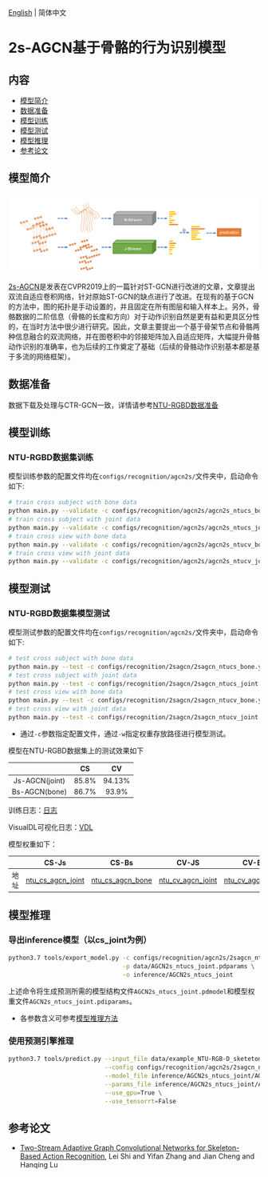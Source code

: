 [English](../../../en/model_zoo/recognition/agcn2s.md)  | 简体中文

# 2s-AGCN基于骨骼的行为识别模型

## 内容

- [模型简介](#模型简介)
- [数据准备](#数据准备)
- [模型训练](#模型训练)
- [模型测试](#模型测试)
- [模型推理](#模型推理)
- [参考论文](#参考论文)

## 模型简介

![模型结构图](../../../images/agcn2s.png)

[2s-AGCN](https://openaccess.thecvf.com/content_CVPR_2019/papers/Shi_Two-Stream_Adaptive_Graph_Convolutional_Networks_for_Skeleton-Based_Action_Recognition_CVPR_2019_paper.pdf)是发表在CVPR2019上的一篇针对ST-GCN进行改进的文章，文章提出双流自适应卷积网络，针对原始ST-GCN的缺点进行了改进。在现有的基于GCN的方法中，图的拓扑是手动设置的，并且固定在所有图层和输入样本上。另外，骨骼数据的二阶信息（骨骼的长度和方向）对于动作识别自然是更有益和更具区分性的，在当时方法中很少进行研究。因此，文章主要提出一个基于骨架节点和骨骼两种信息融合的双流网络，并在图卷积中的邻接矩阵加入自适应矩阵，大幅提升骨骼动作识别的准确率，也为后续的工作奠定了基础（后续的骨骼动作识别基本都是基于多流的网络框架）。

## 数据准备

数据下载及处理与CTR-GCN一致，详情请参考[NTU-RGBD数据准备](../../dataset/ntu-rgbd.md)

## 模型训练

### NTU-RGBD数据集训练

模型训练参数的配置文件均在`configs/recognition/agcn2s/`文件夹中，启动命令如下:

```bash
# train cross subject with bone data
python main.py --validate -c configs/recognition/agcn2s/agcn2s_ntucs_bone.yaml --seed 1
# train cross subject with joint data
python main.py --validate -c configs/recognition/agcn2s/agcn2s_ntucs_joint.yaml --seed 1
# train cross view with bone data
python main.py --validate -c configs/recognition/agcn2s/agcn2s_ntucv_bone.yaml --seed 1
# train cross view with joint data
python main.py --validate -c configs/recognition/agcn2s/agcn2s_ntucv_joint.yaml --seed 1
```

## 模型测试

### NTU-RGBD数据集模型测试

模型测试参数的配置文件均在`configs/recognition/agcn2s/`文件夹中，启动命令如下:

```bash
# test cross subject with bone data
python main.py --test -c configs/recognition/2sagcn/2sagcn_ntucs_bone.yaml -w data/2SAGCN_ntucs_bone.pdparams
# test cross subject with joint data
python main.py --test -c configs/recognition/2sagcn/2sagcn_ntucs_joint.yaml -w data/2SAGCN_ntucs_joint.pdparams
# test cross view with bone data
python main.py --test -c configs/recognition/2sagcn/2sagcn_ntucv_bone.yaml -w data/2SAGCN_ntucv_bone.pdparams
# test cross view with joint data
python main.py --test -c configs/recognition/2sagcn/2sagcn_ntucv_joint.yaml -w data/2SAGCN_ntucv_joint.pdparams
```

* 通过`-c`参数指定配置文件，通过`-w`指定权重存放路径进行模型测试。

模型在NTU-RGBD数据集上的测试效果如下

|                |  CS   |   CV   |
| :------------: | :---: | :----: |
| Js-AGCN(joint) | 85.8% | 94.13% |
| Bs-AGCN(bone)  | 86.7% | 93.9%  |

训练日志：[日志](https://github.com/ELKYang/2s-AGCN-paddle/tree/main/work_dir/ntu)

VisualDL可视化日志：[VDL](https://github.com/ELKYang/2s-AGCN-paddle/tree/main/runs)

模型权重如下：

|      | CS-Js                                                        | CS-Bs                                                        | CV-JS                                                        | CV-Bs                                                        |
| ---- | ------------------------------------------------------------ | ------------------------------------------------------------ | ------------------------------------------------------------ | ------------------------------------------------------------ |
| 地址 | [ntu_cs_agcn_joint](https://github.com/ELKYang/2s-AGCN-paddle/blob/main/weights/ntu_cs_agcn_joint-48-30674.pdparams) | [ntu_cs_agcn_bone](https://github.com/ELKYang/2s-AGCN-paddle/blob/main/weights/ntu_cs_agcn_bone-44-28170.pdparams) | [ntu_cv_agcn_joint](https://github.com/ELKYang/2s-AGCN-paddle/blob/main/weights/ntu_cv_agcn_joint-38-22932.pdparams) | [ntu_cv_agcn_bone](https://github.com/ELKYang/2s-AGCN-paddle/blob/main/weights/ntu_cv_agcn_bone-49-29400.pdparams) |

## 模型推理

### 导出inference模型（以cs_joint为例）

```bash
python3.7 tools/export_model.py -c configs/recognition/agcn2s/2sagcn_ntucs_joint.yaml \
                                -p data/AGCN2s_ntucs_joint.pdparams \
                                -o inference/AGCN2s_ntucs_joint
```

上述命令将生成预测所需的模型结构文件`AGCN2s_ntucs_joint.pdmodel`和模型权重文件`AGCN2s_ntucs_joint.pdiparams`。

- 各参数含义可参考[模型推理方法](https://github.com/PaddlePaddle/PaddleVideo/blob/release/2.0/docs/zh-CN/start.md#2-%E6%A8%A1%E5%9E%8B%E6%8E%A8%E7%90%86)

### 使用预测引擎推理

```bash
python3.7 tools/predict.py --input_file data/example_NTU-RGB-D_sketeton.npy \
                           --config configs/recognition/agcn2s/2sagcn_ntucs_joint.yaml \
                           --model_file inference/AGCN2s_ntucs_joint/AGCN2s_ntucs_joint.pdmodel \
                           --params_file inference/AGCN2s_ntucs_joint/AGCN2s_ntucs_joint.pdiparams \
                           --use_gpu=True \
                           --use_tensorrt=False
```


## 参考论文

- [Two-Stream Adaptive Graph Convolutional Networks for Skeleton-Based Action Recognition](https://openaccess.thecvf.com/content_CVPR_2019/papers/Shi_Two-Stream_Adaptive_Graph_Convolutional_Networks_for_Skeleton-Based_Action_Recognition_CVPR_2019_paper.pdf), Lei Shi and Yifan Zhang and Jian Cheng and Hanqing Lu
